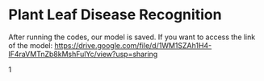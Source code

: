 # Plant Leaf Disease Recognition

After running the codes, our model is saved. If you want to access the link of the model: https://drive.google.com/file/d/1WM1SZAh1H4-lF4raVMTnZb8kMshFulYc/view?usp=sharing

1
